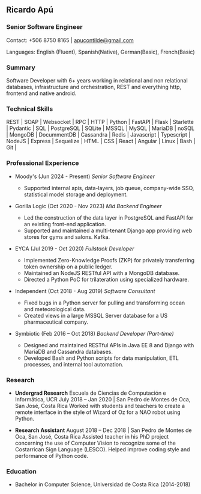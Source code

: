 ## Ricardo Apú

### Senior Software Engineer

Contact: +506 8750 8165 | [apucontilde@gmail.com](mailto:apucontilde@gmail.com)

Languages: English (Fluent), Spanish(Native), German(Basic), French(Basic)

### Summary
Software Developer with 6+ years working in relational and non relational databases, infrastructure and orchestration, REST and everything http, frontend and native android.

### Technical Skills
REST | SOAP | Websocket | RPC | HTTP | 
Python | FastAPI | Flask | Starlette | Pydantic |
SQL | PostgreSQL | SQLite | MSSQL | MySQL | MariaDB |
noSQL | MongoDB | DocummentDB | Cassandra |  Redis | 
Javascript | Typescript | NodeJS | Express | Sequelize |
HTML | CSS | React | Angular | Linux | Bash | Git | 

### Professional Experience

- Moody's (Jun 2024 - Present) _Senior Software Engineer_

  - Supported internal apis, data-layers, job queue, company-wide SSO, statistical model storage and deployment.

- Gorilla Logic (Oct 2020 - Nov 2023) _Mid Backend Engineer_

  - Led the construction of the data layer in PostgreSQL and FastAPI for an existing front-end application.
  - Supported and maintained a multi-tenant Django app providing web stores for gyms and salons. Kafka.

- EYCA (Jul 2019 - Oct 2020) _Fullstack Developer_

  - Implemented Zero-Knowledge Proofs (ZKP) for privately transferring token ownership on a public ledger.
  - Maintained an NodeJS RESTful API with a MongoDB database.
  - Directed a Python PoC for trilateration using specialized hardware.

- Independent (Oct 2018 - Aug 2019) _Software Consultant_

  - Fixed bugs in a Python server for pulling and transforming ocean and meteorological data.
  - Created views in a large MSSQL Server database for a US pharmaceutical company.

- Symbiotic (Feb 2016 – Oct 2018) _Backend Developer (Part-time)_
  - Designed and maintained RESTful APIs in Java EE 8 and Django with MariaDB and Cassandra databases.
  - Developed Bash and Python scripts for data manipulation, ETL processes, and internal tool automation.

### Research

- **Undergrad Research** Escuela de Ciencias de Computación e Informática, UCR
  July 2018 – Jan 2020 | San Pedro de Montes de Oca, San José, Costa Rica
  Worked with students and teachers to create a remote interface in the style of Wizard of Oz for a NAO robot using Python.

- **Research Assistant**
  August 2018 – Dec 2018 | San Pedro de Montes de Oca, San José, Costa Rica
  Assisted teacher in his PhD project concerning the use of Computer Vision to recognize some of the Costarrican Sign Language (LESCO). Helped improve coding style and performance of Python code.

### Education

- Bachelor in Computer Science, Universidad de Costa Rica (2014-2018)
